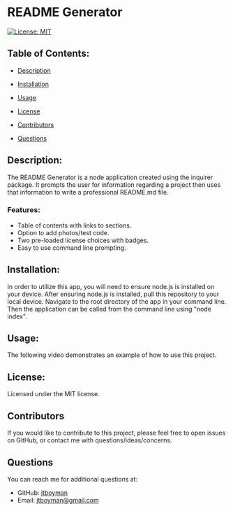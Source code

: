 
  # README Generator
  [![License: MIT](https://img.shields.io/badge/License-MIT-yellow.svg)](https://opensource.org/licenses/MIT)

  ## Table of Contents:
  * [Description](#description)
  * [Installation](#installation)
  * [Usage](#usage)
  
 * [License](#license)
  * [Contributors](#contributors)
  * [Questions](#questions)
  
  ## Description:
  The README Generator is a node application created using the inquirer package. It prompts the user for information regarding a project then uses that information to write a professional README.md file.

   ### Features:
  * Table of contents with links to sections.
  * Option to add photos/test code.
  * Two pre-loaded license choices with badges.
  * Easy to use command line prompting.

  ## Installation:
  In order to utilize this app, you will need to ensure node.js is installed on your device. After ensuring node.js is installed, pull this repository to your local device. Navigate to the root directory of the app in your command line. Then the application can be called from the command line using "node index".

  ## Usage:
  The following video demonstrates an example of how to use this project. 
  
 ## License:
  Licensed under the MIT license.

  ## Contributors
  If you would like to contribute to this project, please feel free to open issues on GitHub, or contact me with questions/ideas/concerns.

  ## Questions
  You can reach me for additional questions at:
  * GitHub: [jtboyman](https://github.com/jtboyman)
  * Email: jtboyman@gmail.com
